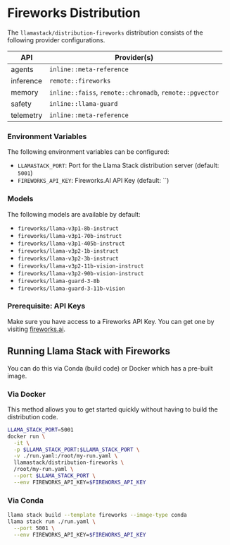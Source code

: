 # Fireworks Distribution

The `llamastack/distribution-fireworks` distribution consists of the following provider configurations.

| API | Provider(s) |
|-----|-------------|
| agents | `inline::meta-reference` |
| inference | `remote::fireworks` |
| memory | `inline::faiss`, `remote::chromadb`, `remote::pgvector` |
| safety | `inline::llama-guard` |
| telemetry | `inline::meta-reference` |


### Environment Variables

The following environment variables can be configured:

- `LLAMASTACK_PORT`: Port for the Llama Stack distribution server (default: `5001`)
- `FIREWORKS_API_KEY`: Fireworks.AI API Key (default: ``)

### Models

The following models are available by default:

- `fireworks/llama-v3p1-8b-instruct`
- `fireworks/llama-v3p1-70b-instruct`
- `fireworks/llama-v3p1-405b-instruct`
- `fireworks/llama-v3p2-1b-instruct`
- `fireworks/llama-v3p2-3b-instruct`
- `fireworks/llama-v3p2-11b-vision-instruct`
- `fireworks/llama-v3p2-90b-vision-instruct`
- `fireworks/llama-guard-3-8b`
- `fireworks/llama-guard-3-11b-vision`


### Prerequisite: API Keys

Make sure you have access to a Fireworks API Key. You can get one by visiting [fireworks.ai](https://fireworks.ai/).


## Running Llama Stack with Fireworks

You can do this via Conda (build code) or Docker which has a pre-built image.

### Via Docker

This method allows you to get started quickly without having to build the distribution code.

```bash
LLAMA_STACK_PORT=5001
docker run \
  -it \
  -p $LLAMA_STACK_PORT:$LLAMA_STACK_PORT \
  -v ./run.yaml:/root/my-run.yaml \
  llamastack/distribution-fireworks \
  /root/my-run.yaml \
  --port $LLAMA_STACK_PORT \
  --env FIREWORKS_API_KEY=$FIREWORKS_API_KEY
```

### Via Conda

```bash
llama stack build --template fireworks --image-type conda
llama stack run ./run.yaml \
  --port 5001 \
  --env FIREWORKS_API_KEY=$FIREWORKS_API_KEY
```
